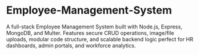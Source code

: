 # Employee-Management-System
A full-stack Employee Management System built with Node.js, Express, MongoDB, and Multer. Features secure CRUD operations, image/file uploads, modular code structure, and scalable backend logic  perfect for HR dashboards, admin portals, and workforce analytics.
